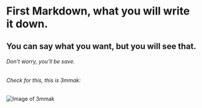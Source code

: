 # First Markdown, what you will write it down.

## You can say what you want, but you will see that.

###### Don't worry, you'll be save.

###### Check for this, this is 3mmak:

![Image of 3mmak](https://static.tnn.in/thumb/msid-102711379,thumbsize-1497558,width-1280,height-720,resizemode-75/102711379.jpg)



